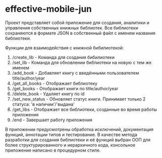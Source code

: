 # effective-mobile-jun
Проект представляет собой приложение для создания, аналитики и управления собственных книжных библиотек. 
Все библиотеки сохраняются в формате JSON в собственный файл с именем названия библиотеки.

Функции для взаимодействия с книжной бибилиотекой:
1. /create_lib - Команда для создания бибилиотеки
2. /set_lib - Команда для обновлении библиотеки на новую с тем же именем
3. /add_book - Добавляет книгу с введёнными пользователем title/author/year
4. /get_all_books - Отображает библиотеку
5. /get_books - Отображает книги по title/author/year
6. /delete_book - Удаляет книгу по id
7. /set_new_status - Обновляет статус книги. Принимает только 2 статуса: 'в наличии'/'выдана'
8. /get_libs - Отображает все библиотеки, созданные во время работы приложения
9. /end - Завершает работу приложения

В приложении предусмотрены обработка исключений, документация функций, аннотации типов и тестирование. 
В качестве метода разработки для создания библиотеки и её функций выбран ООП для более структурированного и иерархичного кода, 
консольное приложение написано в процедурном стиле.
